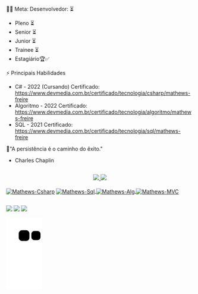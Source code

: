 👨‍💻 Meta:
Desenvolvedor: ⏳
- Pleno ⏳
- Senior ⏳
- Junior ⏳
- Trainee ⏳
- Estagiário🏆✅

⚡ Principais Habilidades
- C# - 2022 (Cursando)
Certificado: https://www.devmedia.com.br/certificado/tecnologia/csharp/mathews-freire
- Algoritmo - 2022
Certificado: https://www.devmedia.com.br/certificado/tecnologia/algoritmo/mathews-freire
- SQL - 2021
Certificado: https://www.devmedia.com.br/certificado/tecnologia/sql/mathews-freire


💭"A persistência é o caminho do êxito."
- Charles Chaplin

##

<div align="center">
  <a href="https://github.com/Mathews96">
  <img height="180em" src="https://github-readme-stats.vercel.app/api?username=Mathews96&show_icons=true&theme=dark&include_all_commits=true&count_private=true"/>
  <img height="180em" src="https://github-readme-stats.vercel.app/api/top-langs/?username=Mathews96&layout=compact&langs_count=7&theme=dark"/>
</div>
<div style="display: inline_block"><br>
  <a href="https://www.devmedia.com.br/certificado/tecnologia/csharp/mathews-freire" target="_blank"><img align="center" alt="Mathews-Csharp" height="40" width="40"          src="https://i.imgur.com/gU9AJ01.jpg"></a>
  <a href="https://www.devmedia.com.br/certificado/tecnologia/sql/mathews-freire" target="_blank"><img align="center" alt="Mathews-Sql" height="40" width="40" src="https://i.imgur.com/jRjNOuk.jpg">   </a>
  <a href="https://www.devmedia.com.br/certificado/tecnologia/algoritmo/mathews-freire" target="_blank"><img align="center" alt="Mathews-Alg" height="40" width="40" src="https://i.imgur.com/0IcKcEo.jpg">   </a>
  <a href="https://www.devmedia.com.br/certificado/tecnologia/mvc/mathews-freire" target="_blank"><img align="center" alt="Mathews-MVC" height="40" width="40"
src="https://i.imgur.com/DEjGxhY.png"><a/>                                                                                                       
</div>
  
##
 
<div> 
  <a href="https://www.instagram.com/mathewsfreire/" target="_blank"><img src="https://img.shields.io/badge/-Instagram-%23E4405F?style=for-the-badge&logo=instagram&logoColor=white" target="_blank"></a>
  <a href = "mailto: mathewsfreire@gmail.com"><img src="https://img.shields.io/badge/-Gmail-%23333?style=for-the-badge&logo=gmail&logoColor=white" target="_blank"></a>
  <a href="https://www.linkedin.com/in/mathews-freire-02654211a/" target="_blank"><img src="https://img.shields.io/badge/-LinkedIn-%230077B5?style=for-the-badge&logo=linkedin&logoColor=white" target="_blank"></a> 
  
  ![Snake animation](https://github.com/rafaballerini/rafaballerini/blob/output/github-contribution-grid-snake.svg)
 
</div>
